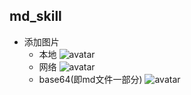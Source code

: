 ## md_skill
+ 添加图片
    + 本地 ![avatar](/user/desktop/doge.png)
    + 网络 ![avatar](http://baidu.com/pic/doge.png)
    + base64(即md文件一部分) ![avatar](data:image/png;base64,iVBORw0......)